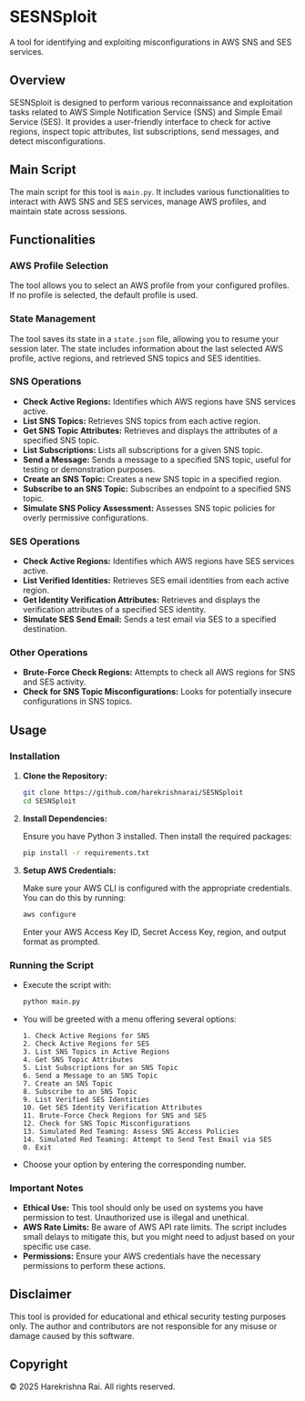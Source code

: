 # SESNSploit

A tool for identifying and exploiting misconfigurations in AWS SNS and SES services.

[](/media/demo.gif)

## Overview

SESNSploit is designed to perform various reconnaissance and exploitation tasks related to AWS Simple Notification Service (SNS) and Simple Email Service (SES). It provides a user-friendly interface to check for active regions, inspect topic attributes, list subscriptions, send messages, and detect misconfigurations.

## Main Script

The main script for this tool is `main.py`. It includes various functionalities to interact with AWS SNS and SES services, manage AWS profiles, and maintain state across sessions.

## Functionalities

### AWS Profile Selection

The tool allows you to select an AWS profile from your configured profiles. If no profile is selected, the default profile is used.

### State Management

The tool saves its state in a `state.json` file, allowing you to resume your session later. The state includes information about the last selected AWS profile, active regions, and retrieved SNS topics and SES identities.

### SNS Operations

- **Check Active Regions:** Identifies which AWS regions have SNS services active.
- **List SNS Topics:** Retrieves SNS topics from each active region.
- **Get SNS Topic Attributes:** Retrieves and displays the attributes of a specified SNS topic.
- **List Subscriptions:** Lists all subscriptions for a given SNS topic.
- **Send a Message:** Sends a message to a specified SNS topic, useful for testing or demonstration purposes.
- **Create an SNS Topic:** Creates a new SNS topic in a specified region.
- **Subscribe to an SNS Topic:** Subscribes an endpoint to a specified SNS topic.
- **Simulate SNS Policy Assessment:** Assesses SNS topic policies for overly permissive configurations.

### SES Operations

- **Check Active Regions:** Identifies which AWS regions have SES services active.
- **List Verified Identities:** Retrieves SES email identities from each active region.
- **Get Identity Verification Attributes:** Retrieves and displays the verification attributes of a specified SES identity.
- **Simulate SES Send Email:** Sends a test email via SES to a specified destination.

### Other Operations

- **Brute-Force Check Regions:** Attempts to check all AWS regions for SNS and SES activity.
- **Check for SNS Topic Misconfigurations:** Looks for potentially insecure configurations in SNS topics.

## Usage

### Installation

1. **Clone the Repository:**

   ```bash
   git clone https://github.com/harekrishnarai/SESNSploit
   cd SESNSploit
   ```

2. **Install Dependencies:**

   Ensure you have Python 3 installed. Then install the required packages:

   ```bash
   pip install -r requirements.txt
   ```

3. **Setup AWS Credentials:**

   Make sure your AWS CLI is configured with the appropriate credentials. You can do this by running:

   ```bash
   aws configure
   ```

   Enter your AWS Access Key ID, Secret Access Key, region, and output format as prompted.

### Running the Script

- Execute the script with:

  ```bash
  python main.py
  ```

- You will be greeted with a menu offering several options:

  ```
  1. Check Active Regions for SNS
  2. Check Active Regions for SES
  3. List SNS Topics in Active Regions
  4. Get SNS Topic Attributes
  5. List Subscriptions for an SNS Topic
  6. Send a Message to an SNS Topic
  7. Create an SNS Topic
  8. Subscribe to an SNS Topic
  9. List Verified SES Identities
  10. Get SES Identity Verification Attributes
  11. Brute-Force Check Regions for SNS and SES
  12. Check for SNS Topic Misconfigurations
  13. Simulated Red Teaming: Assess SNS Access Policies
  14. Simulated Red Teaming: Attempt to Send Test Email via SES
  0. Exit
  ```

- Choose your option by entering the corresponding number.

### Important Notes

- **Ethical Use:** This tool should only be used on systems you have permission to test. Unauthorized use is illegal and unethical.
- **AWS Rate Limits:** Be aware of AWS API rate limits. The script includes small delays to mitigate this, but you might need to adjust based on your specific use case.
- **Permissions:** Ensure your AWS credentials have the necessary permissions to perform these actions.

## Disclaimer

This tool is provided for educational and ethical security testing purposes only. The author and contributors are not responsible for any misuse or damage caused by this software.

## Copyright

© 2025 Harekrishna Rai. All rights reserved.
